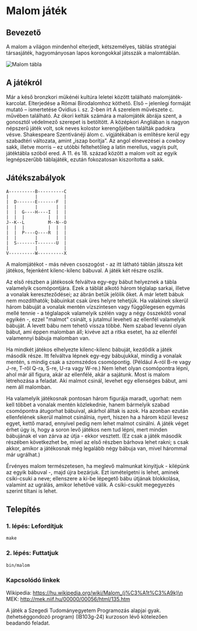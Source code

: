 # Malom játék

## Bevezető

A malom a világon mindenhol elterjedt, kétszemélyes, táblás stratégiai társasjáték, hagyományosan lapos korongokkal játsszák a malomtáblán.

![Malom tábla](https://edu.btj.hu/malom/board.png)

## A játékról

Már a késő bronzkori mükénéi kultúra leletei között található malomjáték-karcolat.
Elterjedése a Római Birodalomhoz köthető. Első – jelenlegi formáját mutató –
ismertetése Ovidius i. sz. 2-ben írt A szerelem művészete c. művében található.
Az ókori kelták számára a malomjáték ábrája szent, a gonosztól védelmező szerepet
is betöltött. A középkori Angliában is nagyon népszerű játék volt, sok neves
kolostor kerengőjében találták padokra vésve. Shakespeare Szentivánéji álom c.
vígjátékában is említésre kerül egy szabadtéri változata, amint „iszap borítja”.
Az angol elnevezései a cowboy sakk, illetve morris – ez utóbbi feltehetőleg a latin
 merellus, vagyis pult, játéktábla szóból ered. A 11. és 18. század között a malom
 volt az egyik legnépszerűbb táblajáték, ezután fokozatosan kiszorította a sakk.

## Játékszabályok

```
A----------B----------C
|          |          |
|  D-------E-------F  |
|  |       |       |  |
|  |  G----H----I  |  |
|  |  |         |  |  |
J--K--L         M--N--O
|  |  |         |  |  |
|  |  P----Q----R  |  |
|  |       |       |  |
|  S-------T-------U  |
|          |          |
V----------W----------X
```
A malomjátékot - más néven csoszogóst - az itt
látható táblán játssza két játékos, fejenként
kilenc-kilenc bábuval. A játék két részre oszlik.

Az első részben a játékosok felváltva egy-egy
bábut helyeznek a tábla valamelyik csomópontjára.
Ezek a táblát alkotó három téglalap sarkai, illetve
a vonalak kereszteződései; az ábrán betűk jelölik
őket. A már letett bábuk nem mozdíthatók; bábuinkat
csak üres helyre tehetjük. Ha valakinek sikerül három bábuját a vonalak
mentén vízszintesen vagy függőlegesen egymás mellé
tennie - a téglalapok valamelyik szélén vagy a négy
összekötő vonal egyikén -, ezzel "malmot" csinált,
s jutalmul leveheti az ellenfél valamelyik bábuját.
A levett bábu nem tehető vissza többé. Nem szabad levenni olyan bábut, ami
éppen malomban áll; kivéve azt a ritka esetet, ha az ellenfél valamennyi
bábuja malomban van.

Ha mindkét játékos elhelyezte kilenc-kilenc bábuját, kezdődik a játék
második része. Itt felváltva lépnek egy-egy bábujukkal, mindig a vonalak
mentén, s mindig csak a szomszédos csomópontig. (Például A-ról B-re vagy
J-re, T-ről Q-ra, S-re, U-ra vagy W-re.) Nem lehet olyan csomópontra lépni,
ahol már áll figura, akár az ellenfélé, akár a sajátunk.
Most is malom létrehozása a feladat. Aki malmot csinál, levehet egy
ellenséges bábut, ami nem áll malomban.

Ha valamelyik játékosnak pontosan három figurája maradt, ugorhat: nem kell
többet a vonalak mentén közlekednie, hanem bármelyik szabad csomópontra
átugorhat bábuival, akárhol álltak is azok. Ha azonban ezután ellenfelének
sikerül malmot csinálnia, nyert, hiszen ha a három közül levesz egyet, kettő
marad, ennyivel pedig nem lehet malmot csinálni.
A játék véget érhet úgy is, hogy a soron levő játékos nem tud lépni, mert
minden bábujának el van zárva az útja - ekkor vesztett. (Ez csak a játék
második részében következhet be, mivel az első részben bárhova lehet rakni;
s csak akkor, amikor a játékosnak még legalább négy bábuja van, mivel
hárommal már ugrálhat.)

Érvényes malom természetesen, ha meglevő malmunkat kinyitjuk - kilépünk az
egyik bábuval -, majd újra bezárjuk. Ezt ismételgetni is lehet, aminek
csiki-csuki a neve; ellenszere a ki-be lépegető bábu útjának blokkolása,
valamint az ugrálás, amikor lehetővé válik. A csiki-csukit megegyezés
szerint tiltani is lehet.

## Telepítés

### 1. lépés: Lefordítjuk

```
make
```
### 2. lépés: Futtatjuk

```
bin/malom
```

### Kapcsolódó linkek

Wikipedia: https://hu.wikipedia.org/wiki/Malom_(j%C3%A1t%C3%A9k)\n
MEK: http://mek.niif.hu/00000/00056/html/135.htm



A játék a Szegedi Tudományegyetem
Programozás alapjai gyak. (tehetséggondozó program) (IB103g-24)  kurzoson
lévő kötelezően beadandó feladat.
